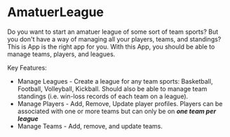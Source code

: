 # AmatuerLeague
Do you want to start an amatuer league of some sort of team sports? But you don't have a way of managing all your players, teams, and standings? This is App is the right app for you. With this App, you should be able to manage teams, players, and leagues.

Key Features:
* Manage Leagues - Create a league for any team sports: Basketball, Football, Volleyball, Kickball. Should also be able to manage team standings (i.e. win-loss records of each team on a league).
* Manage Players - Add, Remove, Update player profiles. Players can be associated with one or more teams but can only be on ***one team per league***
* Manage Teams - Add, remove, and update teams. 
